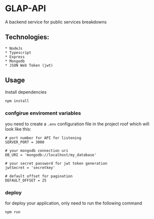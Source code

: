 # GLAP-API

A backend service for public services breakdowns

## Technologies:
    * NodeJs
    * Typescript
    * Express
    * Mongodb
    * JSON Web Token (jwt)

## Usage

Install dependencies

```bash
npm install
```

### confgirue enviroment variables

you need to create a `.env` configuration file in the project roof which will look like this:

```
# port number for API for listening
SERVER_PORT = 3000 

# your mongodb connection uri
DB_URI = 'mongodb://localhost/my_database' 

# your secret password for jwt token generation
jwtSecret = 'secretkey' 

# default offset for pagination
DEFAULT_OFFSET = 25 
```

### deploy

for deploy your application, only need to run the following command

```bash
npm run
```